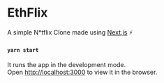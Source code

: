 # EthFlix
A simple N*tflix Clone made using [Next.js](https://nextjs.org/) ⚡

#### `yarn start`

It runs the app in the development mode.<br />
Open [http://localhost:3000](http://localhost:3000) to view it in the browser. 


